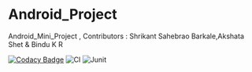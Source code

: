 # Android_Project

Android_Mini_Project , Contributors :  Shrikant Sahebrao Barkale,Akshata Shet & Bindu K R

[![Codacy Badge](https://api.codacy.com/project/badge/Grade/ac5481123af14c24b1582c0ba5cbc193)](https://app.codacy.com/gh/99002465/Android_Project?utm_source=github.com&utm_medium=referral&utm_content=99002465/Android_Project&utm_campaign=Badge_Grade)
![CI](https://github.com/99002457/Java_Mini_Project/workflows/CI/badge.svg) ![Junit](https://github.com/99002457/Java_Mini_Project/workflows/Junit/badge.svg)
